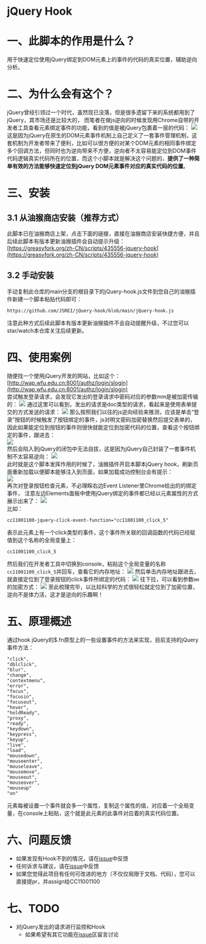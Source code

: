 # jQuery Hook

# 一、此脚本的作用是什么？

用于快速定位使用jQuery绑定到DOM元素上的事件的代码的真实位置，辅助逆向分析。

# 二、为什么会有这个？

jQuery曾经引领过一个时代，虽然现已没落，但是很多遗留下来的系统都用到了jQuery，其市场还是比较大的， 而笔者在做js逆向的时候发现用Chrome自带的开发者工具查看元素绑定事件的功能，看到的值是被jQuery包裹着一层的代码：
![](markdown-images/README_images/160b9e7a.png)
这是因为jQuery在原生的DOM元素事件机制上自己定义了一套事件管理机制，这套机制为开发者带来了便利，比如可以很方便的对某个DOM元素的相同事件绑定多个回调方法，但同时也为逆向带来不方便，逆向者不太容易能定位到DOM事件代码逻辑真实代码所在的位置，而这个小脚本就是解决这个问题的，**提供了一种简单有效的方法能够快速定位到jQuery DOM元素事件对应的真实代码的位置**。

# 三、安装

## 3.1 从油猴商店安装（推荐方式）

此脚本已在油猴商店上架，点击下面的链接，直接在油猴商店安装快捷方便，并且后续此脚本有版本更新油猴插件会自动提示升级：  
[https://greasyfork.org/zh-CN/scripts/435556-jquery-hook](https://greasyfork.org/zh-CN/scripts/435556-jquery-hook)

## 3.2 手动安装

手动复制此仓库的main分支的根目录下的jQuery-hook.js文件到您自己的油猴插件新建一个脚本粘贴代码即可： 

```
https://github.com/JSREI/jQuery-hook/blob/main/jQuery-hook.js
```

注意此种方式后续此脚本有版本更新油猴插件不会自动提醒升级，不过您可以star/watch本仓库关注后续更新。

# 四、使用案例
随便找一个使用jQuery开发的网站，比如这个：  
[http://wap.wfu.edu.cn:8001/authz/login/slogin](http://wap.wfu.edu.cn:8001/authz/login/slogin)  
尝试触发登录请求，会发现它发出的登录请求中密码对应的参数mm是被加密传输的：
![](markdown-images/README_images/69f2a236.png)
通过这里可以看到，发出的请求是doc类型的请求，看起来是使用表单提交的方式发送的请求：
![](markdown-images/README_images/d4bf6528.png)
那么按照我们以往的js逆向经验来推测，应该是单击“登录”按钮的时候触发了按钮绑定的事件，js对明文密码加密替换然后提交表单的，
因此如果能定位到按钮的事件则很快就能定位到加密代码的位置，查看这个按钮绑定的事件，跟进去：  
![](markdown-images/README_images/160b9e7a.png)  
然后会陷入到jQuery的闭包中无法自拔，这是因为jQuery自己封装了一套事件机制不太容易逆向：
![](markdown-images/README_images/bb826340.png)  
此时就是这个脚本发挥作用的时候了，油猴插件开启本脚本jQuery hook，刷新页面重新加载以便脚本能够注入到页面，如果加载成功控制台会有提示：  
![](markdown-images/README_images/90f8932a.png)  
再次对登录按钮检查元素，不必理睬右边Event Listener里Chrome给出的的绑定事件， 注意左边Elements面板中使用jQuery绑定的事件都已经以元素属性的方式展示出来了：
![](markdown-images/README_images/a39e269d.png)  
比如：

```text
cc11001100-jquery-click-event-function="cc11001100_click_5"
```
表示此元素上有一个click类型的事件，这个事件所关联的回调函数的代码已经赋值到这个名称的全局变量上：
```text
cc11001100_click_5
```
然后我们在开发者工具中切换到console，粘贴这个全局变量的名称`cc11001100_click_5`并回车，查看它的内存地址：
![](markdown-images/README_images/f12e305d.png)
然后单击内存地址跟进去，就直接定位到了登录按钮的click事件所绑定的代码：
![](markdown-images/README_images/3409d649.png)
往下拉，可以看到参数`mm`的加密方式：
![](markdown-images/README_images/0e8288d7.png)
至此梳理完毕，以比较科学的方式很轻松就定位到了加密位置，逆向不是体力活，这才是逆向的乐趣啊！

# 五、原理概述
通过hook jQuery的$.fn原型上的一些设置事件的方法来实现，目前支持的jQuery事件方法：

```text
"click", 
"dblclick", 
"blur", 
"change", 
"contextmenu", 
"error", 
"focus",
"focusin", 
"focusout", 
"hover", 
"holdReady", 
"proxy", 
"ready", 
"keydown", 
"keypress",
"keyup", 
"live", 
"load", 
"mousedown", 
"mouseenter", 
"mouseleave", 
"mousemove", 
"mouseout",
"mouseover", 
"mouseup"
"on"
```

元素每被设置一个事件就会多一个属性，复制这个属性的值，对应着一个全局变量，在console上粘贴，这个就是此元素的此事件对应着的真实代码位置。

# 六、问题反馈

- 如果发现有Hook不到的情况，请在[issue](https://github.com/CC11001100/jQuery-hook/issues)中反馈
- 任何诉求与建议，请在[issue](https://github.com/CC11001100/jQuery-hook/issues)中反馈
- 如果您觉得此项目有任何可改进的地方（不仅仅局限于文档、代码），您可以直接提pr，并assign给CC11001100

# 七、TODO
- 对jQuery发出的请求进行监控和Hook 
  - 如果希望有其它功能在[issue](https://github.com/CC11001100/jQuery-hook/issues)区留言讨论 
